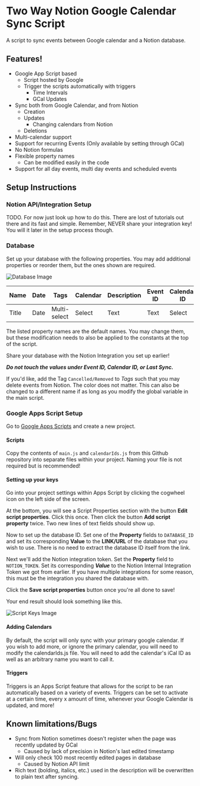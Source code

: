 # Two Way Notion Google Calendar Sync Script

A script to sync events between Google calendar and a Notion database.

## Features!

- Google App Script based
  - Script hosted by Google
  - Trigger the scripts automatically with triggers
    - Time Intervals
    - GCal Updates
- Sync both from Google Calendar, and from Notion
  - Creation
  - Updates
    - Changing calendars from Notion
  - Deletions
- Multi-calendar support
- Support for recurring Events (Only available by setting through GCal)
- No Notion formulas
- Flexible property names
  - Can be modified easily in the code
- Support for all day events, multi day events and scheduled events

## Setup Instructions

### Notion API/Integration Setup

TODO. For now just look up how to do this. There are lost of tutorials out there and its fast and simple. Remember, NEVER share your integration key! You will it later in the setup process though.

### Database

Set up your database with the following properties. You may add additional properties or reorder them, but the ones shown are required.

![Database Image](https://github.com/hk21702/Notion-Google-Cal-JS/blob/main/images/database.png?raw=true)

| Name  | Date | Tags         | Calendar | Description | Event ID | Calendar ID | Last Sync |
| ----- | ---- | ------------ | -------- | ----------- | -------- | ----------- | --------- |
| Title | Date | Multi-select | Select   | Text        | Text     | Select      | Date      |

The listed property names are the default names. You may change them, but these modification needs to also be applied to the constants at the top of the script.

Share your database with the Notion Integration you set up earlier!

**_Do not touch the values under Event ID, Calendar ID, or Last Sync._**

If you'd like, add the Tag `Cancelled/Removed` to _Tags_ such that you may delete events from Notion. The color does not matter. This can also be changed to a different name if as long as you modify the global variable in the main script.

### Google Apps Script Setup

Go to [Google Apps Scripts](https://script.google.com/home/start) and create a new project.

#### Scripts

Copy the contents of `main.js` and `calendarIds.js` from this Github repository into separate files within your project. Naming your file is not required but is recommended!

#### Setting up your keys

Go into your project settings within Apps Script by clicking the cogwheel icon on the left side of the screen.

At the bottom, you will see a Script Properties section with the button **Edit script properties**. Click this once. Then click the button **Add script property** twice. Two new lines of text fields should show up.

Now to set up the database ID. Set one of the **Property** fields to `DATABASE_ID` and set its corresponding **Value** to the **LINK/URL** of the database that you wish to use. There is no need to extract the database ID itself from the link.

Next we'll add the Notion integration token. Set the **Property** field to `NOTION_TOKEN`. Set its corresponding **_Value_** to the Notion Internal Integration Token we got from earlier. If you have multiple integrations for some reason, this must be the integration you shared the database with.

Click the **Save script properties** button once you're all done to save!

Your end result should look something like this.

![Script Keys Image](https://github.com/hk21702/Notion-Google-Cal-JS/blob/main/images/script_keys.png?raw=true)

#### Adding Calendars

By default, the script will only sync with your primary google calendar. If you wish to add more, or ignore the primary calendar, you will need to modify the calendarIds.js file. You will need to add the calendar's iCal ID as well as an arbitrary name you want to call it.

#### Triggers

Triggers is an Apps Script feature that allows for the script to be ran automatically based on a variety of events. Triggers can be set to activate at a certain time, every x amount of time, whenever your Google Calendar is updated, and more!

## Known limitations/Bugs

- Sync from Notion sometimes doesn't register when the page was recently updated by GCal
  - Caused by lack of precision in Notion's last edited timestamp
- Will only check 100 most recently edited pages in database
  - Caused by Notion API limit
- Rich text (bolding, italics, etc.) used in the description will be overwritten to plain text after syncing.
